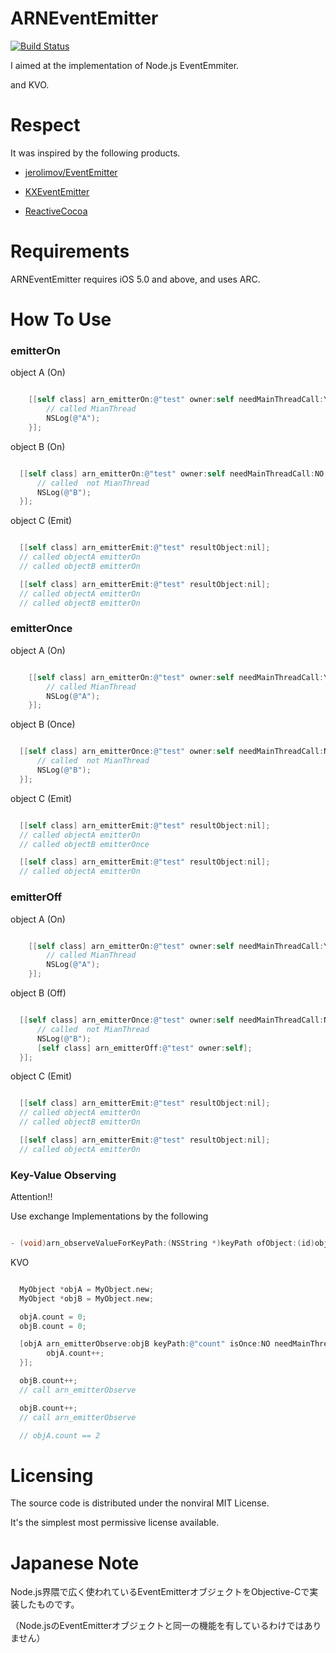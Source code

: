 ARNEventEmitter
======================

[![Build Status](https://travis-ci.org/xxxAIRINxxx/ARNEventEmitter.svg?branch=0.1.0)](https://travis-ci.org/xxxAIRINxxx/ARNEventEmitter)

I aimed at the implementation of Node.js EventEmmiter.

and KVO.


Respect
============

It was inspired by the following products.

* [jerolimov/EventEmitter](https://github.com/jerolimov/EventEmitter)

* [KXEventEmitter](https://github.com/keroxp/KXEventEmitter)

* [ReactiveCocoa](https://github.com/ReactiveCocoa/ReactiveCocoa)


Requirements
============

ARNEventEmitter requires iOS 5.0 and above, and uses ARC.

How To Use
============

### emitterOn

object A (On)
```objectivec

    [[self class] arn_emitterOn:@"test" owner:self needMainThreadCall:YES callbackBlock:^(id resultObject){
        // called MianThread
        NSLog(@"A");
    }];

```

object B (On)
```objectivec

  [[self class] arn_emitterOn:@"test" owner:self needMainThreadCall:NO callbackBlock:^(id resultObject){
      // called  not MianThread
      NSLog(@"B");
  }];

```

object C (Emit)
```objectivec

  [[self class] arn_emitterEmit:@"test" resultObject:nil];
  // called objectA emitterOn
  // called objectB emitterOn

  [[self class] arn_emitterEmit:@"test" resultObject:nil];
  // called objectA emitterOn
  // called objectB emitterOn

```

### emitterOnce

object A (On)
```objectivec

    [[self class] arn_emitterOn:@"test" owner:self needMainThreadCall:YES callbackBlock:^(id resultObject){
        // called MianThread
        NSLog(@"A");
    }];

```

object B (Once)
```objectivec

  [[self class] arn_emitterOnce:@"test" owner:self needMainThreadCall:NO callbackBlock:^(id resultObject){
      // called  not MianThread
      NSLog(@"B");
  }];

```

object C (Emit)
```objectivec

  [[self class] arn_emitterEmit:@"test" resultObject:nil];
  // called objectA emitterOn
  // called objectB emitterOnce

  [[self class] arn_emitterEmit:@"test" resultObject:nil];
  // called objectA emitterOn

```

### emitterOff

object A (On)
```objectivec

    [[self class] arn_emitterOn:@"test" owner:self needMainThreadCall:YES callbackBlock:^(id resultObject){
        // called MianThread
        NSLog(@"A");
    }];

```

object B (Off)
```objectivec

  [[self class] arn_emitterOnce:@"test" owner:self needMainThreadCall:NO callbackBlock:^(id resultObject){
      // called  not MianThread
      NSLog(@"B");
      [self class] arn_emitterOff:@"test" owner:self];
  }];

```

object C (Emit)
```objectivec

  [[self class] arn_emitterEmit:@"test" resultObject:nil];
  // called objectA emitterOn
  // called objectB emitterOn

  [[self class] arn_emitterEmit:@"test" resultObject:nil];
  // called objectA emitterOn

```

### Key-Value Observing

Attention!!

Use exchange Implementations by the following

```objectivec

- (void)arn_observeValueForKeyPath:(NSString *)keyPath ofObject:(id)object change:(NSDictionary *)change context:(void *)context

```

KVO
```objectivec

  MyObject *objA = MyObject.new;
  MyObject *objB = MyObject.new;

  objA.count = 0;
  objB.count = 0;

  [objA arn_emitterObserve:objB keyPath:@"count" isOnce:NO needMainThreadCall:NO callbackBlock:^(id resutObject) {
        objA.count++;
  }];

  objB.count++;
  // call arn_emitterObserve

  objB.count++;
  // call arn_emitterObserve

  // objA.count == 2


```


Licensing
============

The source code is distributed under the nonviral MIT License.

 It's the simplest most permissive license available.


Japanese Note
============

Node.js界隈で広く使われているEventEmitterオブジェクトをObjective-Cで実装したものです。

（Node.jsのEventEmitterオブジェクトと同一の機能を有しているわけではありません）
